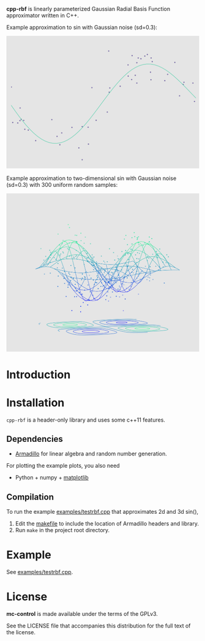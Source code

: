 **cpp-rbf** is linearly parameterized Gaussian Radial Basis Function approximator written in C++.

Example approximation to sin with Gaussian noise (sd=0.3):

![](figures/2d_ex.png)

Example approximation to two-dimensional sin with Gaussian noise (sd=0.3) with 300 uniform random samples:

![](figures/3d_ex2.png)

# Introduction

# Installation
`cpp-rbf` is a header-only library and uses some c++11 features.

## Dependencies
* [Armadillo](http://arma.sourceforge.net) for linear algebra and random number generation.

For plotting the example plots, you also need

* Python + numpy + [matplotlib](http://matplotlib.org/)

## Compilation
To run the example [examples/testrbf.cpp](examples/testrbf.cpp) that approximates 2d and 3d sin(),

1. Edit the [makefile](Makefile) to include the location of Armadillo headers and library.
2. Run `make` in the project root directory.

# Example
See [examples/testrbf.cpp](examples/testrbf.cpp).

# License

**mc-control** is made available under the terms of the GPLv3.

See the LICENSE file that accompanies this distribution for the full text of the license.
